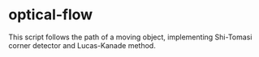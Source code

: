 # optical-flow
This script follows the path of a moving object, implementing Shi-Tomasi corner detector and Lucas-Kanade method.
